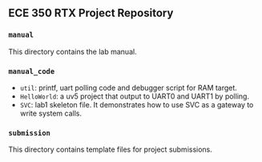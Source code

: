 ## ECE 350 RTX Project Repository

### `manual`
This directory contains the lab manual.

### `manual_code`

* `util`: printf, uart polling code and debugger script for RAM target.
* `HelloWorld`: a uv5 project that output to UART0 and UART1 by polling.
* `SVC`: lab1 skeleton file. It demonstrates how to use SVC as a gateway to write system calls.

### `submission`
This directory contains template files for project submissions.
